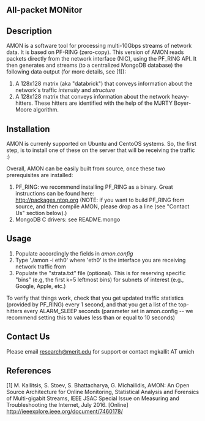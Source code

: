 All-packet MONitor
------------------

Description
-------------
AMON is a software tool for processing multi-10Gbps streams of network data.
It is based on PF-RING (zero-copy).
This version of AMON reads packets directly from the network interface (NIC),
using the PF\_RING API. It then generates and streams (to a centralized MongoDB
database) the following data output (for more details, see [1]):
1. A 128x128 matrix (aka "databrick") that conveys information about the network's traffic *intensity* and *structure* 
2. A 128x128 matrix that conveys information about the network heavy-hitters. These hitters are identified with the help of the MJRTY Boyer-Moore algorithm. 

Installation
-------------
AMON is currenly supported on Ubuntu and CentoOS systems. So, the first step, is to install one of these on the server that will be receiving the traffic :)

Overall, AMON can be easily built from source, once these two prerequisites are installed:
1. PF\_RING: we recommend installing PF\_RING as a binary. Great instructions can be found here:  
http://packages.ntop.org (NOTE: if you want to build PF\_RING from source, and then compile AMON, please drop as a line (see "Contact Us" section below).)
2. MongoDB C drivers: see README.mongo

Usage
------
1. Populate accordingly the fields in *amon.config*
2. Type './amon -i eth0' where 'eth0' is the interface you are receiving network traffic from
3. Populate the "strata.txt" file (optional). This is for reserving specific "bins" (e.g, the first k=5 leftmost bins) for subnets of interest (e.g., Google, Apple, etc.)

To verify that things work, check that you get updated traffic statistics (provided by PF\_RING) every 1 second, and that you get a list of the top-hitters every 
ALARM\_SLEEP seconds (parameter set in amon.config -- we recommend setting this to values less than or equal to 10 seconds)

Contact Us
----------

Please email research@merit.edu for support or contact mgkallit AT umich

References
-------------

[1]  M. Kallitsis, S. Stoev, S. Bhattacharya, G. Michailidis, AMON: An Open Source Architecture for Online Monitoring, Statistical Analysis and Forensics of Multi-gigabit Streams, IEEE JSAC Special Issue on Measuring and Troubleshooting the Internet, July 2016. [Online] http://ieeexplore.ieee.org/document/7460178/
